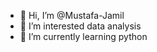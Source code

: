 - 👋 Hi, I’m @Mustafa-Jamil
- 👀 I’m interested data analysis
- 🌱 I’m currently learning python


<!---
Mustafa-Jamil/Mustafa-Jamil is a ✨ special ✨ repository because its `README.md` (this file) appears on your GitHub profile.
You can click the Preview link to take a look at your changes.
--->
